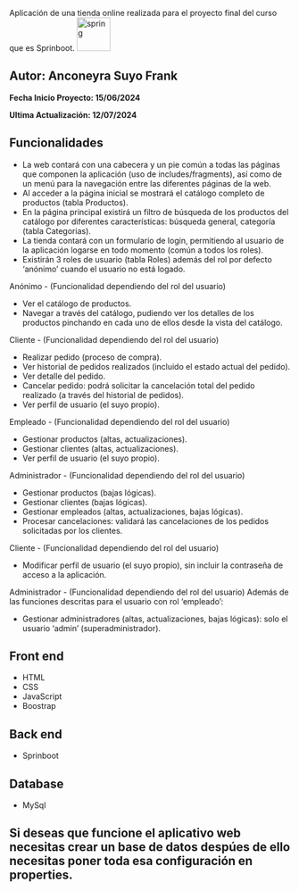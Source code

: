 
Aplicación de una tienda online realizada para el proyecto final del curso que es Sprinboot.
<a href="https://spring.io/" target="_blank" rel="noreferrer"> <img src="https://www.vectorlogo.zone/logos/springio/springio-icon.svg" alt="spring" width="60" height="60"/> </a>

## Autor: Anconeyra Suyo Frank

**Fecha Inicio Proyecto: 15/06/2024**

**Ultima Actualización: 12/07/2024**


## Funcionalidades
- La web contará con una cabecera y un pie común a todas las páginas que componen la aplicación (uso de includes/fragments), así como de un menú para la navegación entre las diferentes páginas de la web.
- Al acceder a la página inicial se mostrará el catálogo completo de productos (tabla Productos).
- En la página principal existirá un filtro de búsqueda de los productos del catálogo por diferentes características: búsqueda general, categoría (tabla Categorias).
- La tienda contará con un formulario de login, permitiendo al usuario de la aplicación logarse en todo momento (común a todos los roles).
- Existirán 3 roles de usuario (tabla Roles) además del rol por defecto ‘anónimo’ cuando el usuario no está logado.


Anónimo - (Funcionalidad dependiendo del rol del usuario)
- Ver el catálogo de productos.
- Navegar a través del catálogo, pudiendo ver los detalles de los productos pinchando en cada uno de ellos desde la vista del catálogo.


Cliente - (Funcionalidad dependiendo del rol del usuario)
- Realizar pedido (proceso de compra).
- Ver historial de pedidos realizados (incluido el estado actual del pedido).
- Ver detalle del pedido.
- Cancelar pedido: podrá solicitar la cancelación total del pedido realizado (a través del historial de pedidos).
- Ver perfil de usuario (el suyo propio).

Empleado - (Funcionalidad dependiendo del rol del usuario)
- Gestionar productos (altas, actualizaciones).
- Gestionar clientes (altas, actualizaciones).
- Ver perfil de usuario (el suyo propio).

Administrador - (Funcionalidad dependiendo del rol del usuario)
- Gestionar productos (bajas lógicas).
- Gestionar clientes (bajas lógicas).
- Gestionar empleados (altas, actualizaciones, bajas lógicas).
- Procesar cancelaciones: validará las cancelaciones de los pedidos solicitadas por los clientes.


Cliente - (Funcionalidad dependiendo del rol del usuario)
- Modificar perfil de usuario (el suyo propio), sin incluir la contraseña de acceso a la aplicación.


Administrador - (Funcionalidad dependiendo del rol del usuario)
Además de las funciones descritas para el usuario con rol ‘empleado’:
- Gestionar administradores (altas, actualizaciones, bajas lógicas): solo el usuario ‘admin’ (superadministrador).

## Front end
- HTML
- CSS
- JavaScript
- Boostrap

## Back end
- Sprinboot

## Database
- MySql

## Si deseas que funcione el aplicativo web necesitas crear un base de datos despúes de ello necesitas poner toda esa configuración en properties.
